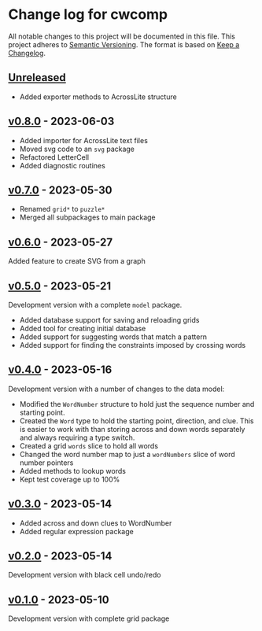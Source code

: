 # Change log for cwcomp
All notable changes to this project will be documented in this file.
This project adheres to [Semantic Versioning].
The format is based on [Keep a Changelog].
	
## [Unreleased]
- Added exporter methods to AcrossLite structure

## [v0.8.0] - 2023-06-03
- Added importer for AcrossLite text files
- Moved svg code to an `svg` package
- Refactored LetterCell
- Added diagnostic routines
  
## [v0.7.0] - 2023-05-30
- Renamed `grid*` to `puzzle*`
- Merged all subpackages to main package

## [v0.6.0] - 2023-05-27
Added feature to create SVG from a graph

## [v0.5.0] - 2023-05-21
Development version with a complete `model` package.
- Added database support for saving and reloading grids
- Added tool for creating initial database
- Added support for suggesting words that match a pattern
- Added support for finding the constraints imposed by crossing words

## [v0.4.0] - 2023-05-16
Development version with a number of changes to the data model:
- Modified the `WordNumber` structure to hold just the sequence number and starting point.
- Created the `Word` type to hold the starting point, direction, and clue.
This is easier to work with than storing across and down words separately
and always requiring a type switch.
- Created a grid `words` slice to hold all words
- Changed the word number map to just a `wordNumbers` slice of word number pointers
- Added methods to lookup words
- Kept test coverage up to 100%

## [v0.3.0] - 2023-05-14
- Added across and down clues to WordNumber
- Added regular expression package

## [v0.2.0] - 2023-05-14
Development version with black cell undo/redo

## [v0.1.0] - 2023-05-10
Development version with complete grid package

[Semantic Versioning]: http://semver.org
[Keep a Changelog]: http://keepachangelog.com
[Unreleased]: https://github.com/philhanna/cwcomp/compare/v0.8.0..HEAD
[v0.8.0]: https://github.com/philhanna/cwcomp/compare/v0.7.0..v0.8.0
[v0.7.0]: https://github.com/philhanna/cwcomp/compare/v0.6.0..v0.7.0
[v0.6.0]: https://github.com/philhanna/cwcomp/compare/v0.5.0..v0.6.0
[v0.5.0]: https://github.com/philhanna/cwcomp/compare/v0.4.0..v0.5.0
[v0.4.0]: https://github.com/philhanna/cwcomp/compare/v0.3.0..v0.4.0
[v0.3.0]: https://github.com/philhanna/cwcomp/compare/v0.2.0..v0.3.0
[v0.2.0]: https://github.com/philhanna/cwcomp/compare/v0.1.0..v0.2.0
[v0.1.0]: https://github.com/philhanna/cwcomp/compare/4e55e9e..v0.1.0
